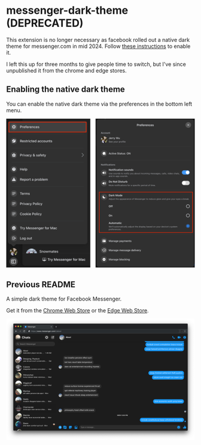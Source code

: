 # messenger-dark-theme (DEPRECATED)

This extension is no longer necessary as facebook rolled out a native dark theme for messenger.com in mid 2024. Follow [these instructions](#enabling-the-native-dark-theme) to enable it.

I left this up for three months to give people time to switch, but I've since unpublished it from the chrome and edge stores.

## Enabling the native dark theme

You can enable the native dark theme via the preferences in the bottom left menu.

![Enabling native dark theme](./docs/instructions.png)

## Previous README

A simple dark theme for Facebook Messenger.

Get it from the [Chrome Web Store](https://chrome.google.com/webstore/detail/messenger-dark-theme/eobhfnijalkolbbmdoonheekjidkoojd) or the [Edge Web Store](https://microsoftedge.microsoft.com/addons/detail/messenger-dark-theme/nbmdlnmnhmjmaeokcnnkfeilhfhggnbo).

![Messenger Dark Theme example](./docs/demo.png)
